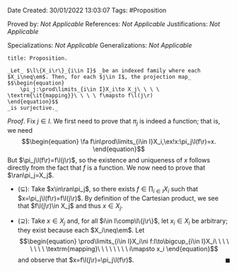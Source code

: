 <div class="topSpace"></div>

Date Created: 30/01/2022 13:03:07
Tags: #Proposition

Proved by: _Not Applicable_
References: _Not Applicable_
Justifications: _Not Applicable_

Specializations: _Not Applicable_
Generalizations: _Not Applicable_

``` ad-Proposition
title: Proposition.

_Let_ $\l\{X_i\r\}_{i\in I}$ _be an indexed family where each $X_i\neq\em$. Then, for each $j\in I$, the projection map_
$$\begin{equation}
    \pi_j:\prod\limits_{i\in I}X_i\to X_j\ \ \ \ \textrm{\it{mapping}}\ \ \ \ f\mapsto f\l(j\r)
\end{equation}$$
_is surjective._

```

_Proof_. Fix $j\in I$. We first need to prove that $\pi_j$ is indeed a function; that is, we need
$$\begin{equation}
    \fa f\in\prod\limits_{i\in I}X_i,\ex!x:\pi_j\l(f\r)=x.
\end{equation}$$
But $\pi_j\l(f\r)=f\l(j\r)$, so the existence and uniqueness of $x$ follows directly from the fact that $f$ is a function. We now need to prove that $\ran\pi_j=X_j$.
* ($\subseteq$): Take $x\in\ran\pi_j$, so there exists $f\in\prod_{i\in I}X_i$ such that $x=\pi_j\l(f\r)=f\l(j\r)$. By definition of the Cartesian product, we see that $f\l(j\r)\in X_j$ and thus $x\in X_j$.

* ($\supseteq$): Take $x\in X_j$ and, for all $i\in I\comp\l\{j\r\}$, let $x_i\in X_i$ be arbitrary; they exist because each $X_i\neq\em$. Let
$$\begin{equation}
    \prod\limits_{i\in I}X_i\ni f:I\to\bigcup_{i\in I}X_i\ \ \ \ \ \ \ \ \textrm{mapping}\ \ \ \ \ \ \ \ i\mapsto x_i
\end{equation}$$
and observe that $x=f\l(j\r)=\pi_j\l(f\r)$.<span style="float:right;">$\blacksquare$</span>
